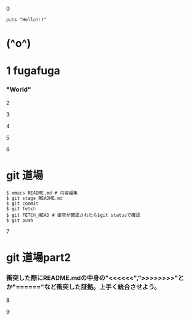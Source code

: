0 

```
puts "Hello!!!"
```

# (^o^)


# 1 fugafuga

### "World"

2

3

4

5

6

# git 道場
```
$ emacs README.md # 内容編集
$ git stage README.md
$ git commit 
$ git fetch
$ git FETCH_HEAD # 衝突が確認されたら$git statusで確認
$ git push
```

7

# git 道場part2

### 衝突した際にREADME.mdの中身の"<<<<<<",">>>>>>>>"とか"======"など衝突した証拠。上手く統合させよう。

8

9
